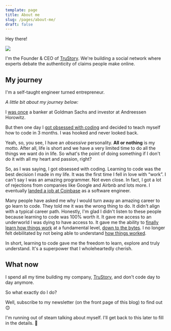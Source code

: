 ```yaml
---
template: page
title: About me
slug: /pages/about-me/
draft: false
---
```

Hey there!

![](/media/20180906_dre_coinbase_0505_new.jpg)

I'm the Founder & CEO of [TruStory](https://www.trustory.io/). We're building a social network where experts debate the authenticity of claims people make online.

## **My journey**

I'm a self-taught engineer turned entrepreneur. 

_A little bit about my journey below:_

I [was once](https://www.linkedin.com/in/preethi-kasireddy-41383528/) a banker at Goldman Sachs and investor at Andreessen Horowitz. 

But then one day I [got obsessed with coding](https://www.preethikasireddy.com/posts/why-i-left-the-best-job-in-the-world/) and decided to teach myself how to code in 3 months. I was hooked and never looked back. 

Yeah, so, you see, I have an _obsessive_ personality. **All or nothing** is my motto. After all, life is short and we have a very limited time to do all the things we want do in life. So what's the point of doing something if I don't do it with all my heart and passion, right?

So, as I was saying, I got obsessed with coding. Learning to code was the best decision I made in my life. It was the first time I fell in love with “work”. I can't say I was an amazing programmer. Not even close. In fact, I got a lot of rejections from companies like Google and Airbnb and lots more. I eventually [landed a job at Coinbase](https://www.preethikasireddy.com/posts/what-happened-after-i-left-the-best-job-in-the-world-to-become-an-engineer/) as a software engineer. 

Many people have asked me why I would turn away an amazing career to go learn to code. They told me it was the wrong thing to do. It didn't align with a typical career path. Honestly, I'm glad I didn't listen to these people because learning to code was 100% worth it. It gave me access to an underworld I was dying to have access to. It gave me the ability to [finally learn how things work](https://www.preethikasireddy.com/posts/how-the-web-works-a-primer-for-newcomers-to-web-development-or-anyone-really/) at a fundamental level, [down to the bytes](https://www.preethikasireddy.com/posts/a-beginner-friendly-introduction-to-containers-vms-and-docker/). I no longer felt debilitated by not being able to understand [how things worked](https://www.preethikasireddy.com/posts/how-does-ethereum-work-anyway/). 

In short, learning to code gave me the freedom to learn, explore and truly understand. It's a superpower that I wholeheartedly cherish.

## What now

I spend all my time building my company, [TruStory](https://www.trustory.io/), and don't code day to day anymore.  

So what exactly do I do?

Well, subscribe to my newsletter (on the front page of this blog) to find out 😊

I'm running out of steam talking about myself. I'll get back to this later to fill in the details. 🤟
